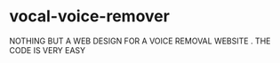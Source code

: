 # vocal-voice-remover
NOTHING BUT A WEB DESIGN FOR A VOICE REMOVAL WEBSITE .
THE CODE IS VERY EASY 
